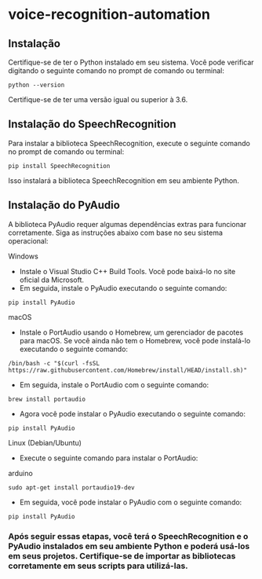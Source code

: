 # voice-recognition-automation

## Instalação
Certifique-se de ter o Python instalado em seu sistema. Você pode verificar digitando o seguinte comando no prompt de comando ou terminal:

`python --version`

Certifique-se de ter uma versão igual ou superior à 3.6.

## Instalação do SpeechRecognition
Para instalar a biblioteca SpeechRecognition, execute o seguinte comando no prompt de comando ou terminal:

`pip install SpeechRecognition`

Isso instalará a biblioteca SpeechRecognition em seu ambiente Python.

## Instalação do PyAudio
A biblioteca PyAudio requer algumas dependências extras para funcionar corretamente. Siga as instruções abaixo com base no seu sistema operacional:

Windows
* Instale o Visual Studio C++ Build Tools. Você pode baixá-lo no site oficial da Microsoft.
* Em seguida, instale o PyAudio executando o seguinte comando:

`pip install PyAudio`

macOS
* Instale o PortAudio usando o Homebrew, um gerenciador de pacotes para macOS. Se você ainda não tem o Homebrew, você pode instalá-lo executando o seguinte comando:

`/bin/bash -c "$(curl -fsSL https://raw.githubusercontent.com/Homebrew/install/HEAD/install.sh)"`

* Em seguida, instale o PortAudio com o seguinte comando:

`brew install portaudio`
* Agora você pode instalar o PyAudio executando o seguinte comando:

`pip install PyAudio`

Linux (Debian/Ubuntu)
* Execute o seguinte comando para instalar o PortAudio:

arduino

`sudo apt-get install portaudio19-dev`

* Em seguida, você pode instalar o PyAudio com o seguinte comando:

`pip install PyAudio`

### Após seguir essas etapas, você terá o SpeechRecognition e o PyAudio instalados em seu ambiente Python e poderá usá-los em seus projetos. Certifique-se de importar as bibliotecas corretamente em seus scripts para utilizá-las.